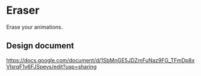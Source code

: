 # Eraser
Erase your animations.

## Design document

https://docs.google.com/document/d/1SbMnGE5JDZmFuNaz9FG_TFmDp8xVIsrqF1v6FJSpevs/edit?usp=sharing

